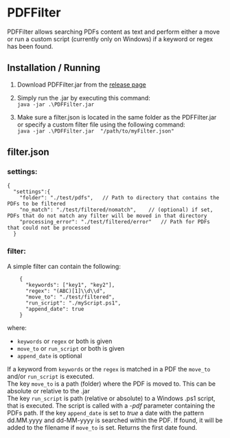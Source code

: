 # PDFFilter

PDFFilter allows searching PDFs content as text and perform either a move or run a custom script (currently only on Windows) if a keyword or regex has been found.

## Installation / Running

1. Download PDFFilter.jar from the [release page](https://github.com/ddomnik/PDFFilter/releases)

1. Simply run the .jar by executing this command:  
`java -jar .\PDFFilter.jar`
 
1. Make sure a filter.json is located in the same folder as the PDFFilter.jar or specify a custom filter file using the following command:  
`java -jar .\PDFFilter.jar  "/path/to/myFilter.json"`

## filter.json

### settings:
```
{
  "settings":{
    "folder": "./test/pdfs",   // Path to directory that contains the PDFs to be filtered
    "no_match": "./test/filtered/nomatch",    // (optional) if set, PDFs that do not match any filter will be moved in that directory
    "processing_error": "./test/filtered/error"   // Path for PDFs that could not be processed
  }
```

### filter:

A simple filter can contain the following:

```
    {
      "keywords": ["key1", "key2"],
      "regex": "(ABC)[1]\\d\\d",
      "move_to": "./test/filtered",
      "run_script": "./myScript.ps1",
      "append_date": true
    }
```

where:
- `keywords` or `regex` or both is given
- `move_to` or `run_script` or both is given
- `append_date` is optional

If a keyword from `keywords` or the `regex` is matched in a PDF the `move_to` and/or `run_script` is executed.  
The key `move_to` is a path (folder) where the PDF is moved to. This can be absolute or relative to the .jar  
The key `run_script` is path (relative or absolute) to a Windows .ps1 script, that is executed. The script is called with a _-pdf_ parameter containing the PDFs path.  If the key `append_date` is set to _true_ a date with the pattern dd.MM.yyyy and dd-MM-yyyy is searched within the PDF. If found, it will be added to the filename if `move_to` is set. Returns the first date found.
